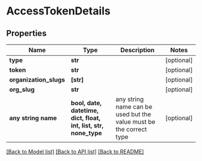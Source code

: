# AccessTokenDetails


## Properties
Name | Type | Description | Notes
------------ | ------------- | ------------- | -------------
**type** | **str** |  | [optional] 
**token** | **str** |  | [optional] 
**organization_slugs** | **[str]** |  | [optional] 
**org_slug** | **str** |  | [optional] 
**any string name** | **bool, date, datetime, dict, float, int, list, str, none_type** | any string name can be used but the value must be the correct type | [optional]

[[Back to Model list]](../README.md#documentation-for-models) [[Back to API list]](../README.md#documentation-for-api-endpoints) [[Back to README]](../README.md)


